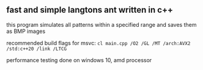 ## fast and simple langtons ant written in c++

this program simulates all patterns within a specified range and saves them as BMP images

recommended build flags for msvc: `cl main.cpp /O2 /GL /MT /arch:AVX2 /std:c++20 /link /LTCG`

performance testing done on windows 10, amd processor
